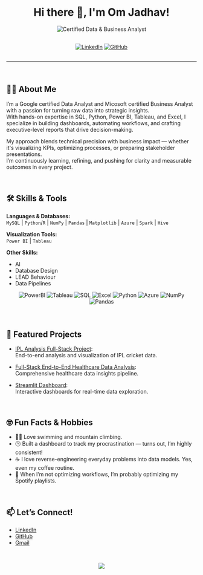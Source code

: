 <h1 align="center">Hi there 👋, I'm Om Jadhav!</h1>

<p align="center" style="margin-bottom: 30px;">
  <img src="https://readme-typing-svg.herokuapp.com?font=Fira+Code&weight=700&size=28&pause=1000&color=FF9900&center=true&vCenter=true&width=600&lines=Certified+Data+%26+Business+Analyst&background=2B1000&duration=2000" alt="Certified Data & Business Analyst" />
</p>

<p align="center" style="margin-bottom: 30px;">
  <a href="https://www.linkedin.com/in/om-jadhav-296575174/"><img src="https://img.shields.io/badge/LinkedIn-Connect-blue?style=flat&logo=linkedin" alt="LinkedIn"></a>
  <a href="https://github.com/OmJadhav-official"><img src="https://img.shields.io/badge/GitHub-@OmJadhav--official-black?style=flat&logo=github" alt="GitHub"></a>
</p>

---

<br>

## 👨‍💻 About Me

I’m a Google certified Data Analyst and Micosoft certified Business Analyst with a passion for turning raw data into strategic insights.  
With hands-on expertise in SQL, Python, Power BI, Tableau, and Excel, I specialize in building dashboards, automating workflows, and crafting executive-level reports that drive decision-making.

My approach blends technical precision with business impact — whether it's visualizing KPIs, optimizing processes, or preparing stakeholder presentations.  
I’m continuously learning, refining, and pushing for clarity and measurable outcomes in every project.

<br>

## 🛠️ Skills & Tools

**Languages & Databases:**  
`MySQL` | `Python`/`R` | `NumPy` | `Pandas` | `Matplotlib` | `Azure` | `Spark` | `Hive`

**Visualization Tools:**  
`Power BI` | `Tableau`

**Other Skills:**  
- AI
- Database Design
- LEAD Behaviour
- Data Pipelines


<p align="center" style="margin-bottom: 20px; margin-top: 10px;">
  <img src="https://img.shields.io/badge/PowerBI-F2C811?style=for-the-badge&logo=powerbi&logoColor=black" alt="PowerBI" />
  <img src="https://img.shields.io/badge/Tableau-E97627?style=for-the-badge&logo=tableau&logoColor=white" alt="Tableau" />
  <img src="https://img.shields.io/badge/SQL-4479A1?style=for-the-badge&logo=mysql&logoColor=white" alt="SQL" />
  <img src="https://img.shields.io/badge/Excel-217346?style=for-the-badge&logo=microsoft-excel&logoColor=white" alt="Excel" />
  <img src="https://img.shields.io/badge/Python-3776AB?style=for-the-badge&logo=python&logoColor=white" alt="Python" />
  <img src="https://img.shields.io/badge/Azure-0078D4?style=for-the-badge&logo=azure-devops&logoColor=white" alt="Azure" />
  <img src="https://img.shields.io/badge/NumPy-013243?style=for-the-badge&logo=numpy&logoColor=white" alt="NumPy" />
  <img src="https://img.shields.io/badge/Pandas-150458?style=for-the-badge&logo=pandas&logoColor=white" alt="Pandas" />
</p>

<br>

## 🚀 Featured Projects

- [IPL Analysis Full-Stack Project](https://github.com/OmJadhav-official/IPL-Analysis-Full-Stack-Project-):  
  End-to-end analysis and visualization of IPL cricket data.  

- [Full-Stack End-to-End Healthcare Data Analysis](https://github.com/OmJadhav-official/Full-Stack-End-to-End-Healthcare-Data-Analysis):  
  Comprehensive healthcare data insights pipeline.

- [Streamlit Dashboard](https://github.com/OmJadhav-official/streamlit-dashboard):  
  Interactive dashboards for real-time data exploration.

<br>

## 🤓 Fun Facts & Hobbies

- 🏊‍♂️ Love swimming and mountain climbing.  
- 🕒 Built a dashboard to track my procrastination — turns out, I’m highly consistent!  
- ☕ I love reverse-engineering everyday problems into data models. Yes, even my coffee routine.  
- 🎵 When I’m not optimizing workflows, I’m probably optimizing my Spotify playlists.

<br>

## 📫 Let’s Connect!

- [LinkedIn](https://www.linkedin.com/in/om-jadhav-296575174/)
- [GitHub](https://github.com/OmJadhav-official)
- [Gmail](pmjadhav316@gmail.com)

<br>

<p align="center">
  <img src="https://readme-typing-svg.herokuapp.com/?font=Fira+Code&size=28&pause=1000&center=true&vCenter=true&width=1000&height=100&lines=Turning+data+into+decisions+%E2%9C%94%EF%B8%8F;Always+learning%2C+always+analyzing!" />
</p>
